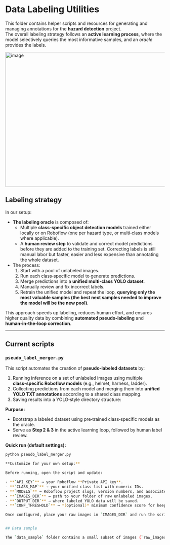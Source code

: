 # Data Labeling Utilities

This folder contains helper scripts and resources for generating and managing annotations for the **hazard detection** project.  
The overall labeling strategy follows an **active learning process**, where the model selectively queries the most informative samples, and an *oracle* provides the labels.

<img width="578" height="425" alt="image" src="https://github.com/user-attachments/assets/3b4d5c5c-bd69-415c-bbdb-32fc0d47b22c" />

## Labeling strategy

In our setup:
- **The labeling oracle** is composed of:
  - Multiple **class‑specific object detection models** trained either locally or on Roboflow (one per hazard type, or multi‑class models where applicable).
  - A **human review step** to validate and correct model predictions before they are added to the training set. Correcting labels is still manual labor but faster, easier and less expensive than annotating the whole dataset.
- The process:
  1. Start with a pool of unlabeled images.
  2. Run each class‑specific model to generate predictions.
  3. Merge predictions into a **unified multi‑class YOLO dataset**.
  4. Manually review and fix incorrect labels.
  5. Retrain the unified model and repeat the loop, **querying only the most valuable samples (the best next samples needed to improve the model will be the new pool)**.

This approach speeds up labeling, reduces human effort, and ensures higher quality data by combining **automated pseudo‑labeling** and **human‑in‑the‑loop correction**.

---

## Current scripts

### `pseudo_label_merger.py`
This script automates the creation of **pseudo‑labeled datasets** by:
1. Running inference on a set of unlabeled images using multiple **class‑specific Roboflow models** (e.g., helmet, harness, ladder).
2. Collecting predictions from each model and merging them into **unified YOLO TXT annotations** according to a shared class mapping.
3. Saving results into a YOLO‑style directory structure:
   
**Purpose:**  
- Bootstrap a labeled dataset using pre‑trained class‑specific models as the oracle.
- Serve as **Step 2 & 3** in the active learning loop, followed by human label review.

**Quick run (default settings):**
```bash
python pseudo_label_merger.py

**Customize for your own setup:**

Before running, open the script and update:

- **`API_KEY`** → your Roboflow **Private API key**.  
- **`CLASS_MAP`** → your unified class list with numeric IDs.  
- **`MODELS`** → Roboflow project slugs, version numbers, and associated classes.  
- **`IMAGES_DIR`** → path to your folder of raw unlabeled images.  
- **`OUTPUT_DIR`** → where labeled YOLO data will be saved.  
- **`CONF_THRESHOLD`** → *(optional)* minimum confidence score for keeping predictions.

Once configured, place your raw images in `IMAGES_DIR` and run the script.


## Data sample

The `data_sample` folder contains a small subset of images (`raw_images/`) for testing and debugging.  



